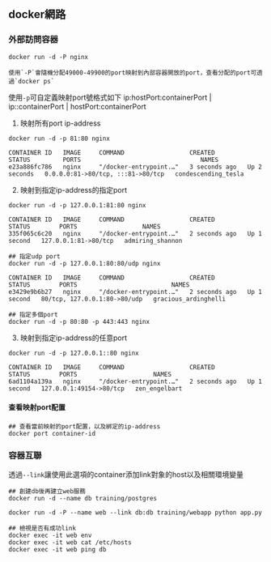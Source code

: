 ## docker網路
### 外部訪問容器
```shell
docker run -d -P nginx

使用`-P`會隨機分配49000-49900的port映射到內部容器開放的port，查看分配的port可透過`docker ps`
```

使用`-p`可自定義映射port號格式如下
ip:hostPort:containerPort | ip::containerPort | hostPort:containerPort
1. 映射所有port ip-address
```shell
docker run -d -p 81:80 nginx

CONTAINER ID   IMAGE     COMMAND                  CREATED         STATUS         PORTS                                 NAMES
e23a886fc786   nginx     "/docker-entrypoint.…"   3 seconds ago   Up 2 seconds   0.0.0.0:81->80/tcp, :::81->80/tcp   condescending_tesla
```
2. 映射到指定ip-address的指定port
```shell
docker run -d -p 127.0.0.1:81:80 nginx

CONTAINER ID   IMAGE     COMMAND                  CREATED         STATUS        PORTS                  NAMES
335f065c6c20   nginx     "/docker-entrypoint.…"   2 seconds ago   Up 1 second   127.0.0.1:81->80/tcp   admiring_shannon

## 指定udp port
docker run -d -p 127.0.0.1:80:80/udp nginx

CONTAINER ID   IMAGE     COMMAND                  CREATED         STATUS        PORTS                          NAMES
e3429e9b6b27   nginx     "/docker-entrypoint.…"   2 seconds ago   Up 1 second   80/tcp, 127.0.0.1:80->80/udp   gracious_ardinghelli

## 指定多個port
docker run -d -p 80:80 -p 443:443 nginx
```
3. 映射到指定ip-address的任意port
```shell
docker run -d -p 127.0.0.1::80 nginx

CONTAINER ID   IMAGE     COMMAND                  CREATED         STATUS        PORTS                     NAMES
6ad1104a139a   nginx     "/docker-entrypoint.…"   2 seconds ago   Up 1 second   127.0.0.1:49154->80/tcp   zen_engelbart
```
#### 查看映射port配置
```shell
## 查看當前映射的port配置，以及綁定的ip-address
docker port container-id
```
### 容器互聯
透過`--link`讓使用此選項的container添加link對象的host以及相關環境變量
```shell
## 創建db後再建立web服務
docker run -d --name db training/postgres

docker run -d -P --name web --link db:db training/webapp python app.py

## 檢視是否有成功link
docker exec -it web env 
docker exec -it web cat /etc/hosts
docker exec -it web ping db
```